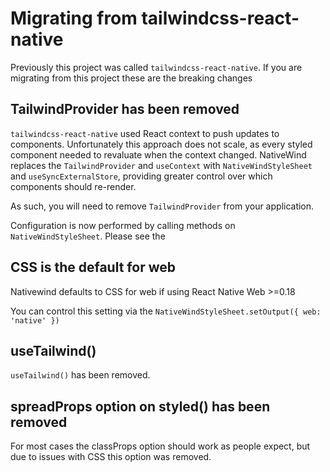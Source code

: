 # Migrating from tailwindcss-react-native

Previously this project was called `tailwindcss-react-native`. If you are migrating from this project these are the breaking changes

## TailwindProvider has been removed

`tailwindcss-react-native` used React context to push updates to components. Unfortunately this approach does not scale, as every styled component needed to revaluate when the context changed. NativeWind replaces the `TailwindProvider` and `useContext` with `NativeWindStyleSheet` and `useSyncExternalStore`, providing greater control over which components should re-render.

As such, you will need to remove `TailwindProvider` from your application.

Configuration is now performed by calling methods on `NativeWindStyleSheet`. Please see the

## CSS is the default for web

Nativewind defaults to CSS for web if using React Native Web >=0.18

You can control this setting via the `NativeWindStyleSheet.setOutput({ web: 'native' })`

## useTailwind()

`useTailwind()` has been removed.

## spreadProps option on styled() has been removed

For most cases the classProps option should work as people expect, but due to issues with CSS this option was removed.
